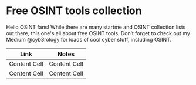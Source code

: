 <h1>Free OSINT tools collection</h1>

Hello OSINT fans! While there are many startme and OSINT collection lists out there, this one's all about free OSINT tools. 
Don’t forget to check out my Medium @cyb3rology for loads of cool cyber stuff, including OSINT.

|      Link     |     Notes     |
| ------------- | ------------- |
| Content Cell  | Content Cell  |
| Content Cell  | Content Cell  |
